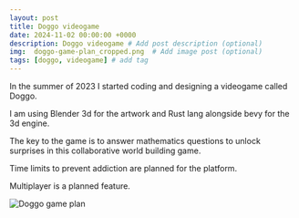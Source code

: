 ```yaml
---
layout: post
title: Doggo videogame
date: 2024-11-02 00:00:00 +0000
description: Doggo videogame # Add post description (optional)
img:  doggo-game-plan_cropped.png  # Add image post (optional)
tags: [doggo, videogame] # add tag
---
```


In the summer of 2023 I started coding and designing a videogame called Doggo. 

I am using Blender 3d for the artwork and Rust lang alongside bevy for the 3d engine.

The key to the game is to answer mathematics questions to unlock surprises in this collaborative world building game.

Time limits to prevent addiction are planned for the platform.

Multiplayer is a planned feature.

![Doggo game plan]({{site.baseurl}}/assets/img/doggo-game-plan.png)
